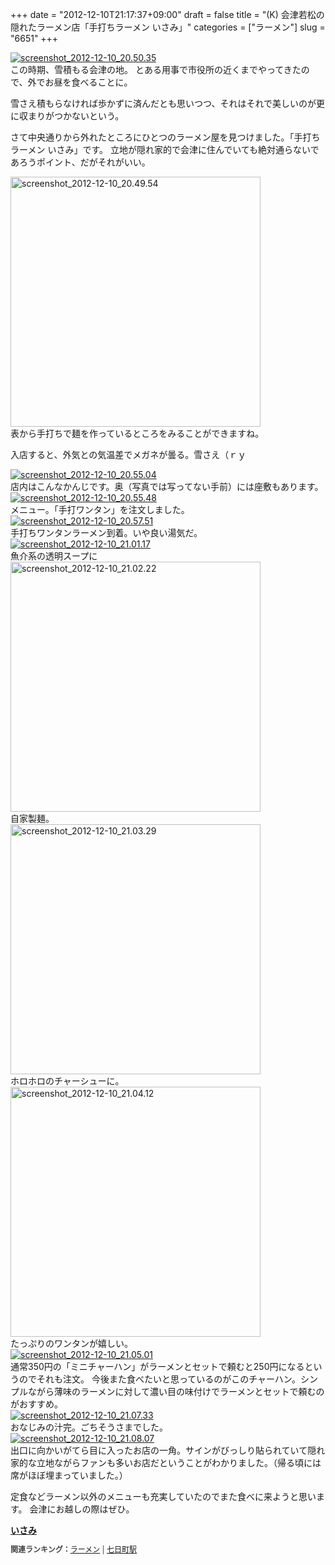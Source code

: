 +++
date = "2012-12-10T21:17:37+09:00"
draft = false
title = "(K) 会津若松の隠れたラーメン店「手打ちラーメン いさみ」"
categories = ["ラーメン"]
slug = "6651"
+++

<div class="center"><a href="http://knk-n.com/images/2012/12/screenshot_2012-12-10_20.50.34.jpg"><img src="http://knk-n.com/images/2012/12/screenshot_2012-12-10_20.50.34.jpg" alt="screenshot_2012-12-10_20.50.35" title="screenshot_2012-12-10_20.50.34.jpg" border="0" width="" height="" /></a></div>
この時期、雪積もる会津の地。
とある用事で市役所の近くまでやってきたので、外でお昼を食べることに。

雪さえ積もらなければ歩かずに済んだとも思いつつ、それはそれで美しいのが更に収まりがつかないという。

さて中央通りから外れたところにひとつのラーメン屋を見つけました。「手打ちラーメン いさみ」です。
立地が隠れ家的で会津に住んでいても絶対通らないであろうポイント、だがそれがいい。<!--more--><div class="center"><a href="http://knk-n.com/images/2012/12/screenshot_2012-12-10_20.49.53.jpg"><img src="http://knk-n.com/images/2012/12/screenshot_2012-12-10_20.49.53.jpg" alt="screenshot_2012-12-10_20.49.54" title="screenshot_2012-12-10_20.49.53.jpg" border="0" width="400" height="" /></a></div>
表から手打ちで麺を作っているところをみることができますね。

入店すると、外気との気温差でメガネが曇る。雪さえ（ｒｙ

<div class="center"><a href="http://knk-n.com/images/2012/12/screenshot_2012-12-10_20.55.03.jpg"><img src="http://knk-n.com/images/2012/12/screenshot_2012-12-10_20.55.03.jpg" alt="screenshot_2012-12-10_20.55.04" title="screenshot_2012-12-10_20.55.03.jpg" border="0" width="" height="" /></a></div>
店内はこんなかんじです。奥（写真では写ってない手前）には座敷もあります。

<div class="center"><a href="http://knk-n.com/images/2012/12/screenshot_2012-12-10_20.55.47.jpg"><img src="http://knk-n.com/images/2012/12/screenshot_2012-12-10_20.55.47.jpg" alt="screenshot_2012-12-10_20.55.48" title="screenshot_2012-12-10_20.55.47.jpg" border="0" width="" height="" /></a></div>
メニュー。「手打ワンタン」を注文しました。

<div class="center"><a href="http://knk-n.com/images/2012/12/screenshot_2012-12-10_20.57.49.jpg"><img src="http://knk-n.com/images/2012/12/screenshot_2012-12-10_20.57.49.jpg" alt="screenshot_2012-12-10_20.57.51" title="screenshot_2012-12-10_20.57.49.jpg" border="0" width="" height="" /></a></div>
手打ちワンタンラーメン到着。いや良い湯気だ。

<div class="center"><a href="http://knk-n.com/images/2012/12/screenshot_2012-12-10_21.01.16.jpg"><img src="http://knk-n.com/images/2012/12/screenshot_2012-12-10_21.01.16.jpg" alt="screenshot_2012-12-10_21.01.17" title="screenshot_2012-12-10_21.01.16.jpg" border="0" width="" height="" /></a></div>
魚介系の透明スープに

<div class="center"><a href="http://knk-n.com/images/2012/12/screenshot_2012-12-10_21.02.21.jpg"><img src="http://knk-n.com/images/2012/12/screenshot_2012-12-10_21.02.21.jpg" alt="screenshot_2012-12-10_21.02.22" title="screenshot_2012-12-10_21.02.21.jpg" border="0" width="400" height="" /></a></div>
自家製麺。

<div class="center"><a href="http://knk-n.com/images/2012/12/screenshot_2012-12-10_21.03.28.jpg"><img src="http://knk-n.com/images/2012/12/screenshot_2012-12-10_21.03.28.jpg" alt="screenshot_2012-12-10_21.03.29" title="screenshot_2012-12-10_21.03.28.jpg" border="0" width="400" height="" /></a></div>
ホロホロのチャーシューに。

<div class="center"><a href="http://knk-n.com/images/2012/12/screenshot_2012-12-10_21.04.11.jpg"><img src="http://knk-n.com/images/2012/12/screenshot_2012-12-10_21.04.11.jpg" alt="screenshot_2012-12-10_21.04.12" title="screenshot_2012-12-10_21.04.11.jpg" border="0" width="400" height="" /></a></div>
たっぷりのワンタンが嬉しい。

<div class="center"><a href="http://knk-n.com/images/2012/12/screenshot_2012-12-10_21.05.00.jpg"><img src="http://knk-n.com/images/2012/12/screenshot_2012-12-10_21.05.00.jpg" alt="screenshot_2012-12-10_21.05.01" title="screenshot_2012-12-10_21.05.00.jpg" border="0" width="" height="" /></a></div>
通常350円の「ミニチャーハン」がラーメンとセットで頼むと250円になるというのでそれも注文。
今後また食べたいと思っているのがこのチャーハン。シンプルながら薄味のラーメンに対して濃い目の味付けでラーメンとセットで頼むのがおすすめ。

<div class="center"><a href="http://knk-n.com/images/2012/12/screenshot_2012-12-10_21.07.32.jpg"><img src="http://knk-n.com/images/2012/12/screenshot_2012-12-10_21.07.32.jpg" alt="screenshot_2012-12-10_21.07.33" title="screenshot_2012-12-10_21.07.32.jpg" border="0" width="" height="" /></a></div>
おなじみの汁完。ごちそうさまでした。

<div class="center"><a href="http://knk-n.com/images/2012/12/screenshot_2012-12-10_21.08.05.jpg"><img src="http://knk-n.com/images/2012/12/screenshot_2012-12-10_21.08.05.jpg" alt="screenshot_2012-12-10_21.08.07" title="screenshot_2012-12-10_21.08.05.jpg" border="0" width="" height="" /></a></div>
出口に向かいがてら目に入ったお店の一角。サインがびっしり貼られていて隠れ家的な立地ながらファンも多いお店だということがわかりました。（帰る頃には席がほぼ埋まっていました。）

定食などラーメン以外のメニューも充実していたのでまた食べに来ようと思います。
会津にお越しの際はぜひ。

<div><strong><a href="http://tabelog.com/fukushima/A0705/A070501/7001161/" target="_blank">いさみ</a></strong><br><script src="http://tabelog.com/badge/google_badge?rcd=7001161" type="text/javascript" charset="utf-8"></script></div><p style="color:#444444; font-size:12px;"><strong>関連ランキング：</strong><a href="http://tabelog.com/ramen/">ラーメン</a> | <a href="http://tabelog.com/fukushima/A0705/A070501/R7191/">七日町駅</a></p>
